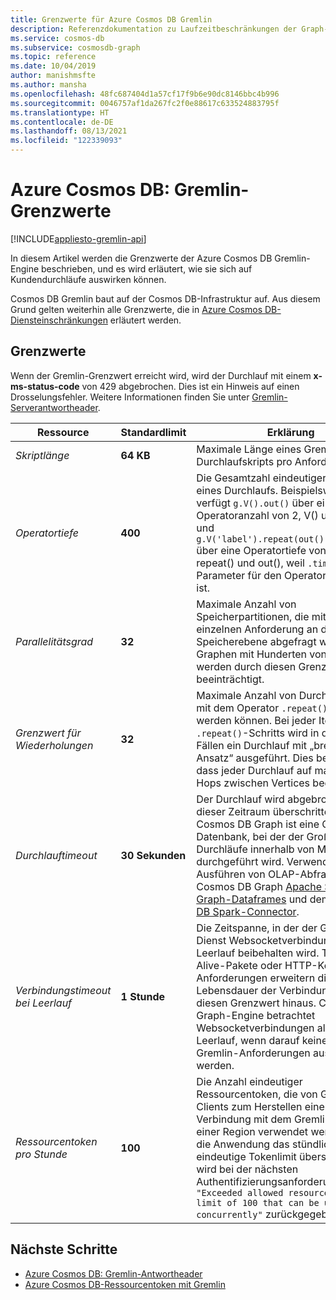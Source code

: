 ```yaml
---
title: Grenzwerte für Azure Cosmos DB Gremlin
description: Referenzdokumentation zu Laufzeitbeschränkungen der Graph-Engine
ms.service: cosmos-db
ms.subservice: cosmosdb-graph
ms.topic: reference
ms.date: 10/04/2019
author: manishmsfte
ms.author: mansha
ms.openlocfilehash: 48fc687404d1a57cf17f9b6e90dc8146bbc4b996
ms.sourcegitcommit: 0046757af1da267fc2f0e88617c633524883795f
ms.translationtype: HT
ms.contentlocale: de-DE
ms.lasthandoff: 08/13/2021
ms.locfileid: "122339093"
---
```

# <a name="azure-cosmos-db-gremlin-limits"></a>Azure Cosmos DB: Gremlin-Grenzwerte
[!INCLUDE[appliesto-gremlin-api](../includes/appliesto-gremlin-api.md)]

In diesem Artikel werden die Grenzwerte der Azure Cosmos DB Gremlin-Engine beschrieben, und es wird erläutert, wie sie sich auf Kundendurchläufe auswirken können.

Cosmos DB Gremlin baut auf der Cosmos DB-Infrastruktur auf. Aus diesem Grund gelten weiterhin alle Grenzwerte, die in [Azure Cosmos DB-Diensteinschränkungen](../concepts-limits.md) erläutert werden.

## <a name="limits"></a>Grenzwerte

Wenn der Gremlin-Grenzwert erreicht wird, wird der Durchlauf mit einem **x-ms-status-code** von 429 abgebrochen. Dies ist ein Hinweis auf einen Drosselungsfehler. Weitere Informationen finden Sie unter [Gremlin-Serverantwortheader](gremlin-limits.md).

**Ressource**    | **Standardlimit** | **Erklärung**
--- | --- | ---
*Skriptlänge* | **64 KB** | Maximale Länge eines Gremlin-Durchlaufskripts pro Anforderung.
*Operatortiefe* | **400** |  Die Gesamtzahl eindeutiger Schritte eines Durchlaufs. Beispielsweise verfügt ```g.V().out()``` über eine Operatoranzahl von 2, V() und out(), und ```g.V('label').repeat(out()).times(100)``` über eine Operatortiefe von 3, V(), repeat() und out(), weil ```.times(100)``` ein Parameter für den Operator ```.repeat()``` ist.
*Parallelitätsgrad* | **32** | Maximale Anzahl von Speicherpartitionen, die mit einer einzelnen Anforderung an die Speicherebene abgefragt werden. Graphen mit Hunderten von Partitionen werden durch diesen Grenzwert beeinträchtigt.
*Grenzwert für Wiederholungen* | **32** | Maximale Anzahl von Durchläufen, die mit dem Operator ```.repeat()``` ausgeführt werden können. Bei jeder Iteration des ```.repeat()```-Schritts wird in den meisten Fällen ein Durchlauf mit „breitem Ansatz“ ausgeführt. Dies bedeutet, dass jeder Durchlauf auf maximal 32 Hops zwischen Vertices begrenzt ist.
*Durchlauftimeout* | **30 Sekunden** | Der Durchlauf wird abgebrochen, wenn dieser Zeitraum überschritten wird. Cosmos DB Graph ist eine OLTP-Datenbank, bei der der Großteil der Durchläufe innerhalb von Millisekunden durchgeführt wird. Verwenden Sie zum Ausführen von OLAP-Abfragen für Cosmos DB Graph [Apache Spark](https://azure.microsoft.com/services/cosmos-db/) mit [Graph-Dataframes](https://spark.apache.org/docs/latest/sql-programming-guide.html#datasets-and-dataframes) und dem [Cosmos DB Spark-Connector](https://github.com/Azure/azure-cosmosdb-spark).
*Verbindungstimeout bei Leerlauf* | **1 Stunde** | Die Zeitspanne, in der der Gremlin-Dienst Websocketverbindungen im Leerlauf beibehalten wird. TCP-Keep-Alive-Pakete oder HTTP-Keep-Alive-Anforderungen erweitern die Lebensdauer der Verbindung nicht über diesen Grenzwert hinaus. Cosmos DB Graph-Engine betrachtet Websocketverbindungen als im Leerlauf, wenn darauf keine aktiven Gremlin-Anforderungen ausgeführt werden.
*Ressourcentoken pro Stunde* | **100** | Die Anzahl eindeutiger Ressourcentoken, die von Gremlin-Clients zum Herstellen einer Verbindung mit dem Gremlin-Konto in einer Region verwendet werden. Wenn die Anwendung das stündliche eindeutige Tokenlimit überschreitet, wird bei der nächsten Authentifizierungsanforderung `"Exceeded allowed resource token limit of 100 that can be used concurrently"` zurückgegeben.

## <a name="next-steps"></a>Nächste Schritte
* [Azure Cosmos DB: Gremlin-Antwortheader](gremlin-headers.md)
* [Azure Cosmos DB-Ressourcentoken mit Gremlin](how-to-use-resource-tokens-gremlin.md)